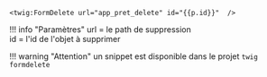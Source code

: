 ```twig
<twig:FormDelete url="app_pret_delete" id="{{p.id}}"  />
```
!!! info "Paramètres"
    url = le path de suppression  
    id = l'id de l'objet à supprimer


!!! warning "Attention"
    un snippet est disponible dans le projet 
    ```twig
    formdelete
    ```
